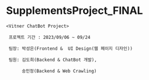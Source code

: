 # SupplementsProject_FINAL

    <Vitner ChatBot Project>
     
     프로젝트 기간 : 2023/09/06 ~ 09/24
     
     팀장: 박성은(Frontend &  UI Design(웹 페이지 디자인))

     팀원: 김도희(Backend & ChatBot 개발),  

          송민정(Backend & Web Crawling) 
